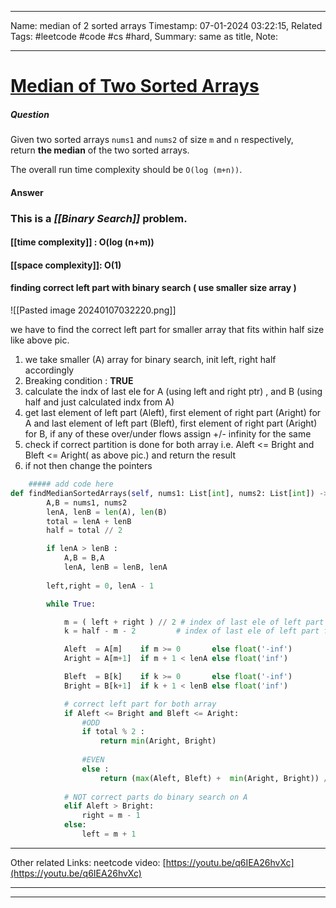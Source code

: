 
____
Name: median of 2 sorted arrays
Timestamp: 07-01-2024 03:22:15,
Related Tags:  #leetcode #code #cs #hard,
Summary: same as title,
Note:
____
# [Median of Two Sorted Arrays](https://leetcode.com/problems/median-of-two-sorted-arrays/)

##### Question 
Given two sorted arrays `nums1` and `nums2` of size `m` and `n` respectively, return **the median** of the two sorted arrays.

The overall run time complexity should be `O(log (m+n))`.


#### Answer 

### This is a *[[Binary Search]]* problem.

#### [[time complexity]] : O(log (n+m))
#### [[space complexity]]: O(1)


#### finding correct left part with binary search ( use smaller size array )

![[Pasted image 20240107032220.png]]

we have to find the correct left part for smaller array that fits within half size like above pic.

1. we take smaller (A) array for binary search, init left, right  half accordingly
2. Breaking condition : **TRUE** 
3. calculate the indx of last ele for A (using left and right ptr) , and B (using half and just calculated indx from A)
4. get last element of left part (Aleft), first element of right part (Aright) for A and last element of left part (Bleft), first element of right part (Aright) for B, if any of these over/under flows assign +/- infinity for the same
5. check if correct partition is done for both array i.e. Aleft <= Bright and Bleft <= Aright( as above pic.) and return the result 
6. if not then change the pointers




```python
	##### add code here
def findMedianSortedArrays(self, nums1: List[int], nums2: List[int]) -> float:
        A,B = nums1, nums2
        lenA, lenB = len(A), len(B)
        total = lenA + lenB
        half = total // 2

        if lenA > lenB :
            A,B = B,A
            lenA, lenB = lenB, lenA
        
        left,right = 0, lenA - 1 

        while True:

            m = ( left + right ) // 2 # index of last ele of left part for A
            k = half - m - 2         # index of last ele of left part for B

            Aleft  = A[m]    if m >= 0       else float('-inf')
            Aright = A[m+1]  if m + 1 < lenA else float('inf')

            Bleft  = B[k]    if k >= 0       else float('-inf')
            Bright = B[k+1]  if k + 1 < lenB else float('inf')

            # correct left part for both array
            if Aleft <= Bright and Bleft <= Aright:
                #ODD
                if total % 2 :
                    return min(Aright, Bright)
                
                #EVEN
                else :
                    return (max(Aleft, Bleft) +  min(Aright, Bright)) / 2 
            
            # NOT correct parts do binary search on A
            elif Aleft > Bright:
                right = m - 1
            else:
                left = m + 1

```

___
Other related Links:
	neetcode video: [https://youtu.be/q6IEA26hvXc](https://youtu.be/q6IEA26hvXc)
____
____
